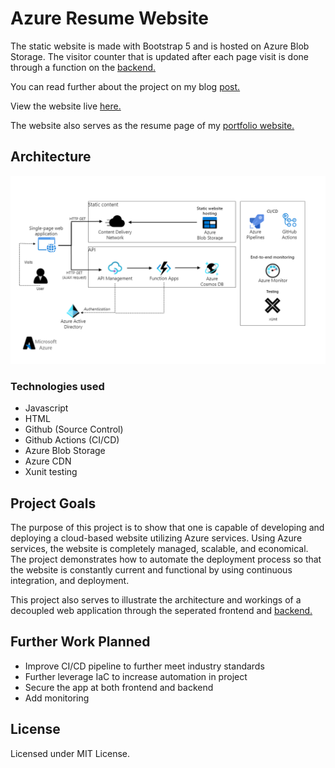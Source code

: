 # Azure Resume Website

The static website is made with Bootstrap 5 and is hosted on Azure Blob Storage. The visitor counter that is updated after each page visit is done through a function on the [backend.](https://github.com/Kinda-Nefarious/azure-resume-backend)

You can read further about the project on my blog [post.](https://blog.rufaronyakudya.com/azure-resume-challenge)

View the website live [here.](https://resume.rufaronyakudya.com/)

The website also serves as the resume page of my [portfolio website.](https://www.rufaronyakudya.com/)

## Architecture

![Alt text](assets/images/serverless.png)

### Technologies used

- Javascript
- HTML
- Github (Source Control)
- Github Actions (CI/CD)
- Azure Blob Storage
- Azure CDN
- Xunit testing

## Project Goals

The purpose of this project is to show that one is capable of developing and deploying a cloud-based website utilizing Azure services. Using Azure services, the website is completely managed, scalable, and economical. The project demonstrates how to automate the deployment process so that the website is constantly current and functional by using continuous integration, and deployment.

This project also serves to illustrate the architecture and workings  of a decoupled web application through the seperated frontend and [backend.](https://github.com/Kinda-Nefarious/)

## Further Work Planned

- Improve CI/CD pipeline to further meet industry standards
- Further leverage IaC to increase automation in project
- Secure the app at both frontend and backend
- Add monitoring

## License
Licensed under MIT License.